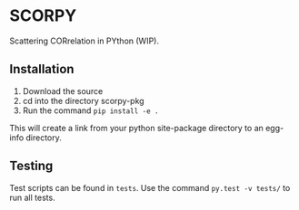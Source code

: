 # SCORPY



Scattering CORrelation in PYthon (WIP).




## Installation 

1. Download the source
2. cd into the directory scorpy-pkg
3. Run the command `pip install -e .`


This will create a link from your python site-package directory to an egg-info directory.

## Testing

Test scripts can be found in `tests`. Use the command `py.test -v tests/` to run all tests.

